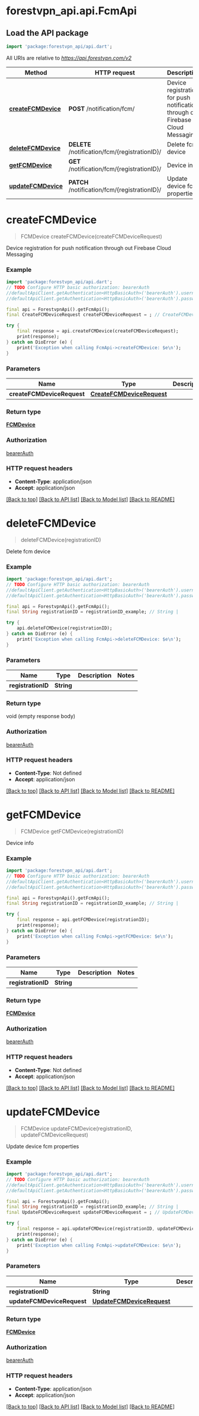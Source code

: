 # forestvpn_api.api.FcmApi

## Load the API package
```dart
import 'package:forestvpn_api/api.dart';
```

All URIs are relative to *https://api.forestvpn.com/v2*

Method | HTTP request | Description
------------- | ------------- | -------------
[**createFCMDevice**](FcmApi.md#createfcmdevice) | **POST** /notification/fcm/ | Device registration for push notification through out Firebase Cloud Messaging
[**deleteFCMDevice**](FcmApi.md#deletefcmdevice) | **DELETE** /notification/fcm/{registrationID}/ | Delete fcm device
[**getFCMDevice**](FcmApi.md#getfcmdevice) | **GET** /notification/fcm/{registrationID}/ | Device info
[**updateFCMDevice**](FcmApi.md#updatefcmdevice) | **PATCH** /notification/fcm/{registrationID}/ | Update device fcm properties


# **createFCMDevice**
> FCMDevice createFCMDevice(createFCMDeviceRequest)

Device registration for push notification through out Firebase Cloud Messaging

### Example
```dart
import 'package:forestvpn_api/api.dart';
// TODO Configure HTTP basic authorization: bearerAuth
//defaultApiClient.getAuthentication<HttpBasicAuth>('bearerAuth').username = 'YOUR_USERNAME'
//defaultApiClient.getAuthentication<HttpBasicAuth>('bearerAuth').password = 'YOUR_PASSWORD';

final api = ForestvpnApi().getFcmApi();
final CreateFCMDeviceRequest createFCMDeviceRequest = ; // CreateFCMDeviceRequest | 

try {
    final response = api.createFCMDevice(createFCMDeviceRequest);
    print(response);
} catch on DioError (e) {
    print('Exception when calling FcmApi->createFCMDevice: $e\n');
}
```

### Parameters

Name | Type | Description  | Notes
------------- | ------------- | ------------- | -------------
 **createFCMDeviceRequest** | [**CreateFCMDeviceRequest**](CreateFCMDeviceRequest.md)|  | 

### Return type

[**FCMDevice**](FCMDevice.md)

### Authorization

[bearerAuth](../README.md#bearerAuth)

### HTTP request headers

 - **Content-Type**: application/json
 - **Accept**: application/json

[[Back to top]](#) [[Back to API list]](../README.md#documentation-for-api-endpoints) [[Back to Model list]](../README.md#documentation-for-models) [[Back to README]](../README.md)

# **deleteFCMDevice**
> deleteFCMDevice(registrationID)

Delete fcm device

### Example
```dart
import 'package:forestvpn_api/api.dart';
// TODO Configure HTTP basic authorization: bearerAuth
//defaultApiClient.getAuthentication<HttpBasicAuth>('bearerAuth').username = 'YOUR_USERNAME'
//defaultApiClient.getAuthentication<HttpBasicAuth>('bearerAuth').password = 'YOUR_PASSWORD';

final api = ForestvpnApi().getFcmApi();
final String registrationID = registrationID_example; // String | 

try {
    api.deleteFCMDevice(registrationID);
} catch on DioError (e) {
    print('Exception when calling FcmApi->deleteFCMDevice: $e\n');
}
```

### Parameters

Name | Type | Description  | Notes
------------- | ------------- | ------------- | -------------
 **registrationID** | **String**|  | 

### Return type

void (empty response body)

### Authorization

[bearerAuth](../README.md#bearerAuth)

### HTTP request headers

 - **Content-Type**: Not defined
 - **Accept**: application/json

[[Back to top]](#) [[Back to API list]](../README.md#documentation-for-api-endpoints) [[Back to Model list]](../README.md#documentation-for-models) [[Back to README]](../README.md)

# **getFCMDevice**
> FCMDevice getFCMDevice(registrationID)

Device info

### Example
```dart
import 'package:forestvpn_api/api.dart';
// TODO Configure HTTP basic authorization: bearerAuth
//defaultApiClient.getAuthentication<HttpBasicAuth>('bearerAuth').username = 'YOUR_USERNAME'
//defaultApiClient.getAuthentication<HttpBasicAuth>('bearerAuth').password = 'YOUR_PASSWORD';

final api = ForestvpnApi().getFcmApi();
final String registrationID = registrationID_example; // String | 

try {
    final response = api.getFCMDevice(registrationID);
    print(response);
} catch on DioError (e) {
    print('Exception when calling FcmApi->getFCMDevice: $e\n');
}
```

### Parameters

Name | Type | Description  | Notes
------------- | ------------- | ------------- | -------------
 **registrationID** | **String**|  | 

### Return type

[**FCMDevice**](FCMDevice.md)

### Authorization

[bearerAuth](../README.md#bearerAuth)

### HTTP request headers

 - **Content-Type**: Not defined
 - **Accept**: application/json

[[Back to top]](#) [[Back to API list]](../README.md#documentation-for-api-endpoints) [[Back to Model list]](../README.md#documentation-for-models) [[Back to README]](../README.md)

# **updateFCMDevice**
> FCMDevice updateFCMDevice(registrationID, updateFCMDeviceRequest)

Update device fcm properties

### Example
```dart
import 'package:forestvpn_api/api.dart';
// TODO Configure HTTP basic authorization: bearerAuth
//defaultApiClient.getAuthentication<HttpBasicAuth>('bearerAuth').username = 'YOUR_USERNAME'
//defaultApiClient.getAuthentication<HttpBasicAuth>('bearerAuth').password = 'YOUR_PASSWORD';

final api = ForestvpnApi().getFcmApi();
final String registrationID = registrationID_example; // String | 
final UpdateFCMDeviceRequest updateFCMDeviceRequest = ; // UpdateFCMDeviceRequest | 

try {
    final response = api.updateFCMDevice(registrationID, updateFCMDeviceRequest);
    print(response);
} catch on DioError (e) {
    print('Exception when calling FcmApi->updateFCMDevice: $e\n');
}
```

### Parameters

Name | Type | Description  | Notes
------------- | ------------- | ------------- | -------------
 **registrationID** | **String**|  | 
 **updateFCMDeviceRequest** | [**UpdateFCMDeviceRequest**](UpdateFCMDeviceRequest.md)|  | 

### Return type

[**FCMDevice**](FCMDevice.md)

### Authorization

[bearerAuth](../README.md#bearerAuth)

### HTTP request headers

 - **Content-Type**: application/json
 - **Accept**: application/json

[[Back to top]](#) [[Back to API list]](../README.md#documentation-for-api-endpoints) [[Back to Model list]](../README.md#documentation-for-models) [[Back to README]](../README.md)

